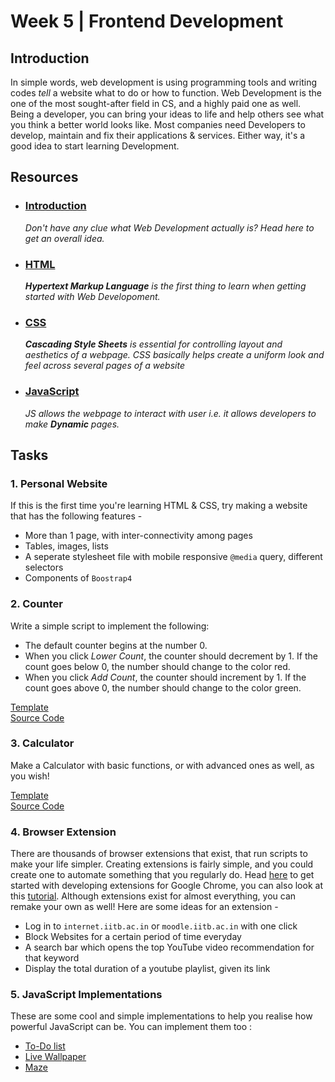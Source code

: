 # Week 5 | Frontend Development

## Introduction 

In simple words, web development is using programming tools and writing codes *tell* a website what to do or how to function. Web Development is the one of the most sought-after field in CS, and a highly paid one as well. Being a developer, you can bring your ideas to life and help others see what you think a better world looks like. Most companies need Developers to develop, maintain and fix their applications &amp; services. Either way, it's a good idea to start learning Development. 

## Resources

- ### [Introduction](https://www.wncc-iitb.org/wiki/index.php/Web_Development)
	
	*Don't have any clue what Web Development actually is? Head here to get an overall idea.*

- ### [HTML](https://www.wncc-iitb.org/wiki/index.php/HTML) 
   
   ***Hypertext Markup Language** is the first thing to learn when getting started with Web Developoment.*

- ### [CSS](https://www.wncc-iitb.org/wiki/index.php/CSS)
  
  ***Cascading Style Sheets** is essential for controlling layout and aesthetics of a webpage. CSS basically helps create a uniform look and feel across several pages of a website*

- ### [JavaScript](https://www.wncc-iitb.org/wiki/index.php/JavaScript_Basics)
  
  *JS allows the webpage to interact with user i.e. it allows developers to make **Dynamic** pages.*


## Tasks

### 1. Personal Website

If this is the first time you're learning HTML &amp; CSS, try making a website that has the following features - 
- More than 1 page, with inter-connectivity among pages
- Tables, images, lists
- A seperate stylesheet file with mobile responsive `@media` query, different selectors
- Components of `Boostrap4`

### 2. Counter 

Write a simple script to implement the following:
- The default counter begins at the number 0.
- When you click *Lower Count*, the counter should decrement by 1.  If the count goes below 0, the number should change to the color red.
- When you click *Add Count*, the counter should increment by 1. If the count goes above 0, the number should change to the color green.

[Template](https://romeojeremiah.github.io/Counter-Project/)   
[Source Code](https://github.com/romeojeremiah/Counter-Project)


### 3. Calculator

Make a Calculator with basic functions, or with advanced ones as well, as you wish!

[Template](https://romeojeremiah.github.io/Calculator-JavaScript-Project/)   
[Source Code](https://github.com/romeojeremiah/Calculator-JavaScript-Project)


### 4. Browser Extension

There are thousands of browser extensions that exist, that run scripts to make your life simpler. Creating extensions is fairly simple, and you could create one to automate something that you regularly do. Head [here](https://developer.chrome.com/extensions) to get started with developing extensions for Google Chrome, you can also look at this [tutorial](https://medium.com/@LindaVivah/the-beginner-s-guide-build-a-simple-chrome-extension-in-minutes-498308ea406a). Although extensions exist for almost everything, you can remake your own as well! Here are some ideas for an extension - 
- Log in to `internet.iitb.ac.in` or `moodle.iitb.ac.in` with one click 
- Block Websites for a certain period of time everyday
- A search bar which opens the top YouTube video recommendation for that keyword 
- Display the total duration of a youtube playlist, given its link

### 5. JavaScript Implementations 

These are some cool and simple implementations to help you realise how powerful JavaScript can be. You can implement them too :
- [To-Do list](https://codepen.io/JohnPaulFich/pen/MXmzzM)
- [Live Wallpaper](https://codepen.io/b4rb4tron/pen/wjyXNJ)
- [Maze](https://codepen.io/TheCodeDepository/pen/jKBaoN?page=8)
